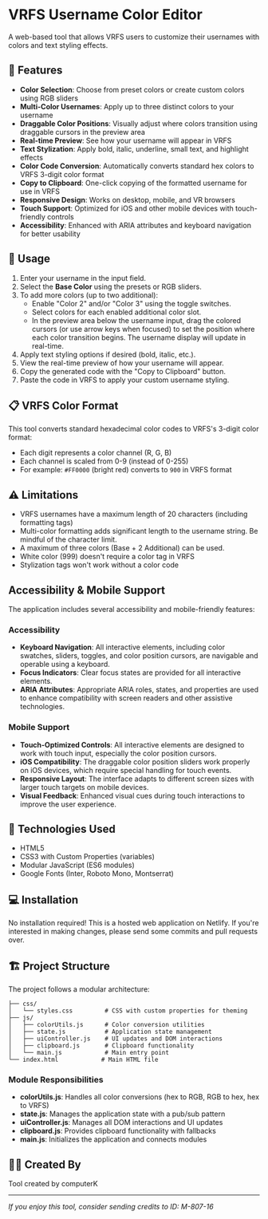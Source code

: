 # VRFS Username Color Editor

A web-based tool that allows VRFS users to customize their usernames with colors
and text styling effects.

## 🌟 Features

- **Color Selection**: Choose from preset colors or create custom colors using
  RGB sliders
- **Multi-Color Usernames**: Apply up to three distinct colors to your username
- **Draggable Color Positions**: Visually adjust where colors transition using draggable cursors in the preview area
- **Real-time Preview**: See how your username will appear in VRFS
- **Text Stylization**: Apply bold, italic, underline, small text, and highlight
  effects
- **Color Code Conversion**: Automatically converts standard hex colors to VRFS
  3-digit color format
- **Copy to Clipboard**: One-click copying of the formatted username for use in
  VRFS
- **Responsive Design**: Works on desktop, mobile, and VR browsers
- **Touch Support**: Optimized for iOS and other mobile devices with touch-friendly controls
- **Accessibility**: Enhanced with ARIA attributes and keyboard navigation for better usability

## 🚀 Usage

1.  Enter your username in the input field.
2.  Select the **Base Color** using the presets or RGB sliders.
3.  To add more colors (up to two additional):
    *   Enable "Color 2" and/or "Color 3" using the toggle switches.
    *   Select colors for each enabled additional color slot.
    *   In the preview area below the username input, drag the colored cursors (or use arrow keys when focused) to set the position where each color transition begins. The username display will update in real-time.
4.  Apply text styling options if desired (bold, italic, etc.).
5.  View the real-time preview of how your username will appear.
6.  Copy the generated code with the "Copy to Clipboard" button.
7.  Paste the code in VRFS to apply your custom username styling.

## 📋 VRFS Color Format

This tool converts standard hexadecimal color codes to VRFS's 3-digit color
format:

- Each digit represents a color channel (R, G, B)
- Each channel is scaled from 0-9 (instead of 0-255)
- For example: `#FF0000` (bright red) converts to `900` in VRFS format

## ⚠️ Limitations

- VRFS usernames have a maximum length of 20 characters (including formatting
  tags)
- Multi-color formatting adds significant length to the username string. Be mindful of the character limit.
- A maximum of three colors (Base + 2 Additional) can be used.
- White color (999) doesn't require a color tag in VRFS
- Stylization tags won't work without a color code

## Accessibility & Mobile Support

The application includes several accessibility and mobile-friendly features:

### Accessibility
- **Keyboard Navigation**: All interactive elements, including color swatches, sliders, toggles, and color position cursors, are navigable and operable using a keyboard.
- **Focus Indicators**: Clear focus states are provided for all interactive elements.
- **ARIA Attributes**: Appropriate ARIA roles, states, and properties are used to enhance compatibility with screen readers and other assistive technologies.

### Mobile Support
- **Touch-Optimized Controls**: All interactive elements are designed to work with touch input, especially the color position cursors.
- **iOS Compatibility**: The draggable color position sliders work properly on iOS devices, which require special handling for touch events.
- **Responsive Layout**: The interface adapts to different screen sizes with larger touch targets on mobile devices.
- **Visual Feedback**: Enhanced visual cues during touch interactions to improve the user experience.

## 🧰 Technologies Used

- HTML5
- CSS3 with Custom Properties (variables)
- Modular JavaScript (ES6 modules)
- Google Fonts (Inter, Roboto Mono, Montserrat)

## 💻 Installation

No installation required! This is a hosted web application on Netlify. If you're
interested in making changes, please send some commits and pull requests over.

## 🏗️ Project Structure

The project follows a modular architecture:

```
├── css/
│   └── styles.css         # CSS with custom properties for theming
├── js/
│   ├── colorUtils.js      # Color conversion utilities
│   ├── state.js           # Application state management
│   ├── uiController.js    # UI updates and DOM interactions
│   ├── clipboard.js       # Clipboard functionality
│   └── main.js            # Main entry point
└── index.html            # Main HTML file
```

### Module Responsibilities

- **colorUtils.js**: Handles all color conversions (hex to RGB, RGB to hex, hex to VRFS)
- **state.js**: Manages the application state with a pub/sub pattern
- **uiController.js**: Manages all DOM interactions and UI updates
- **clipboard.js**: Provides clipboard functionality with fallbacks
- **main.js**: Initializes the application and connects modules

## 👨‍💻 Created By

Tool created by computerK

---

_If you enjoy this tool, consider sending credits to ID: M-807-16_
